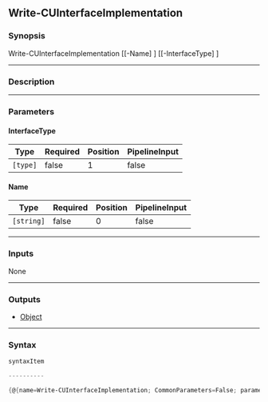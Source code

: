 Write-CUInterfaceImplementation
-------------------------------

### Synopsis

Write-CUInterfaceImplementation [[-Name] <string>] [[-InterfaceType] <type>]

---

### Description

---

### Parameters
#### **InterfaceType**

|Type    |Required|Position|PipelineInput|
|--------|--------|--------|-------------|
|`[type]`|false   |1       |false        |

#### **Name**

|Type      |Required|Position|PipelineInput|
|----------|--------|--------|-------------|
|`[string]`|false   |0       |false        |

---

### Inputs
None

---

### Outputs
* [Object](https://learn.microsoft.com/en-us/dotnet/api/System.Object)

---

### Syntax
```PowerShell
syntaxItem
```
```PowerShell
----------
```
```PowerShell
{@{name=Write-CUInterfaceImplementation; CommonParameters=False; parameter=System.Object[]}}
```
